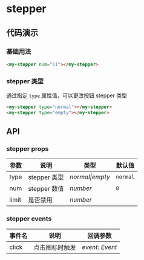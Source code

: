 # stepper

## 代码演示

### 基础用法

```html
<my-stepper num="11"></my-stepper>
```

### stepper 类型

通过指定 `type` 属性值，可以更改按钮 stepper 类型

```html
<my-stepper type="normal"></my-stepper>
<my-stepper type="empty"></my-stepper>
```

## API

### stepper props

| 参数  | 说明         | 类型            | 默认值   |
| ----- | ------------ | --------------- | -------- |
| type  | stepper 类型 | _normal\|empty_ | `normal` |
| num   | stepper 数值 | _number_        | `0`      |
| limit | 是否禁用     | _number_        |

### stepper events

| 事件名 | 说明           | 回调参数       |
| ------ | -------------- | -------------- |
| click  | 点击图标时触发 | _event: Event_ |
